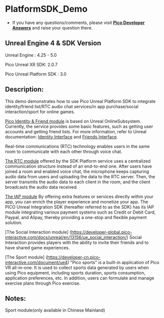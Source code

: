 # PlatformSDK_Demo

- If you have any questions/comments, please visit [**Pico Developer Answers**](https://devanswers.pico-interactive.com/) and raise your question there.

## Unreal Engine 4 & SDK Version
Unreal Engine : 4.25 - 5.0

Pico Unreal XR SDK: 2.0.7

Pico Unreal Platform SDK : 3.0


## Description:
This demo demonstrates how to use Pico Unreal Platform SDK to integrate identity/friend list/RTC audio chat services/in app purchase/social interaction/sport for online games.

[Pico Identity & Friend module](https://developer.pico-interactive.com/docs/unreal/en/13156/identity_and_friend_/#application-scenarios) is based on Unreal OnlineSubsystem. Currently, the service provides some basic features, such as getting user accounts and getting friend lists. For more information, refer to Unreal documentation: [Identity Interface](https://docs.unrealengine.com/4.27/en-US/ProgrammingAndScripting/Online/IdentityInterface/) and [Friends Interface](https://docs.unrealengine.com/4.27/en-US/ProgrammingAndScripting/Online/FriendsInterface/).

Real-time communications (RTC) technology enables users in the same room to communicate with each other through voice chat.

[The RTC module](https://developer.pico-interactive.com/docs/unreal/en/13156/rtc_service/#basic-concepts) offered by the SDK Platform service uses a centralized communication structure instead of an end-to-end one. After users have joined a room and enabled voice chat, the microphone keeps capturing audio data from users and uploading the data to the RTC server. Then, the server transmits the audio data to each client in the room, and the client broadcasts the audio data received.

[The IAP module](https://developer-global.pico-interactive.com/docs/unreal/en/13156/iap/) By offering extra features or services directly within your app, you can enrich the player experience and monetize your app. The PICO Unreal Integration SDK (hereafter referred to as the SDK) has its IAP module integrating various payment systems such as Credit or Debit Card, Paypal, and Alipay, thereby providing a one-stop and flexible payment solution.

[The Social Interaction module] (https://developer-global.pico-interactive.com/docs/unreal/en/13156/ue_social_interaction/) Social Interaction provides players with the ability to invite their friends and to have shared game experiences.

[The Sport module] (https://developer-cn.pico-interactive.com/document/ue4) "Pico sports" is a built-in application of Pico VR all-in-one. It is used to collect sports data generated by users when using Pico equipment, including sports duration, sports consumption, application preferences, etc. In addition, users can formulate and manage exercise plans through Pico exercise.

## Notes:
Sport module(only available in Chinese Mainland)